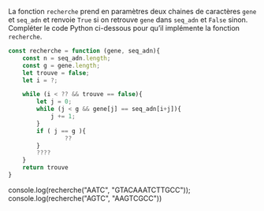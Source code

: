 La fonction `recherche` prend en paramètres deux chaines de caractères `gene` et
`seq_adn` et renvoie `True` si on retrouve `gene` dans `seq_adn` et `False` sinon.
Compléter le code Python ci-dessous pour qu’il implémente la fonction `recherche`.

```javascript linenums='1'
const recherche = function (gene, seq_adn){
    const n = seq_adn.length;
    const g = gene.length;
    let trouve = false;
    let i = ?;

    while (i < ?? && trouve == false){
        let j = 0;
        while (j < g && gene[j] == seq_adn[i+j]){
            j += 1;
        }
        if ( j == g ){
                ??
        }
        ????
    }
    return trouve
}
```


console.log(recherche("AATC", "GTACAAATCTTGCC"));
console.log(recherche("AGTC", "AAGTCGCC"))
